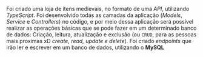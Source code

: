 Foi criado uma loja de itens medievais, no formato de uma _API_, utilizando _TypeScript_.
Foi desenvolvido todas as camadas da aplicação (_Models_, _Service_ e _Controllers_) no código, e por meio dessa aplicação será possível realizar as operações básicas que se pode fazer em um determinado banco de dados:
Criação, leitura, atualização e exclusão (ou `CRUD`, para as pessoas mais proximas xD
_create, read, update e delete_).
Foi criado _endpoints_ que irão ler e escrever em um banco de dados, utilizando o **MySQL**